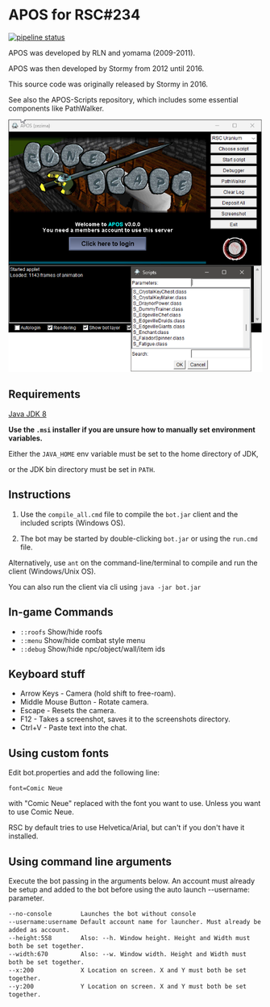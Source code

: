 APOS for RSC#234
================
[![pipeline status](https://gitlab.com/open-runescape-classic/APOS/badges/master/pipeline.svg)](https://gitlab.com/open-runescape-classic/APOS/-/commits/master)

APOS was developed by RLN and yomama (2009-2011).

APOS was then developed by Stormy from 2012 until 2016.

This source code was originally released by Stormy in 2016.

See also the APOS-Scripts repository, which includes some essential components like PathWalker.

![client](/assets/img/client.png)

Requirements
------------

[Java JDK 8](https://adoptium.net/temurin/releases)

**Use the `.msi` installer if you are unsure how to manually set environment variables.**

Either the `JAVA_HOME` env variable must be set to the home directory of JDK,

or the JDK bin directory must be set in `PATH`.

Instructions
------------

1. Use the `compile_all.cmd` file to compile the `bot.jar` client and the included scripts (Windows OS).

2. The bot may be started by double-clicking `bot.jar` or using the `run.cmd` file.

Alternatively, use `ant` on the command-line/terminal to compile and run the client (Windows/Unix OS).

You can also run the client via cli using `java -jar bot.jar`

In-game Commands
--------------

* `::roofs` Show/hide roofs
* `::menu` Show/hide combat style menu
* `::debug` Show/hide npc/object/wall/item ids

Keyboard stuff
--------------

* Arrow Keys - Camera (hold shift to free-roam).
* Middle Mouse Button - Rotate camera.
* Escape - Resets the camera.
* F12 - Takes a screenshot, saves it to the screenshots directory.
* Ctrl+V - Paste text into the chat.

Using custom fonts
------------------

Edit bot.properties and add the following line:

```
font=Comic Neue
```

with "Comic Neue" replaced with the font you want to use. Unless you want to use Comic Neue.

RSC by default tries to use Helvetica/Arial, but can't if you don't have it installed.

Using command line arguments
------------------

Execute the bot passing in the arguments below. An account must already be setup and added to the bot
before using the auto launch --username: parameter.

```
--no-console		Launches the bot without console
--username:username	Default account name for launcher. Must already be added as account.
--height:558		Also: --h. Window height. Height and Width must both be set together.
--width:670			Also: --w. Window width. Height and Width must both be set together.
--x:200				X Location on screen. X and Y must both be set together.
--y:200				Y Location on screen. X and Y must both be set together.
```
